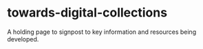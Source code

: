 # towards-digital-collections
A holding page to signpost to key information and resources being developed.
